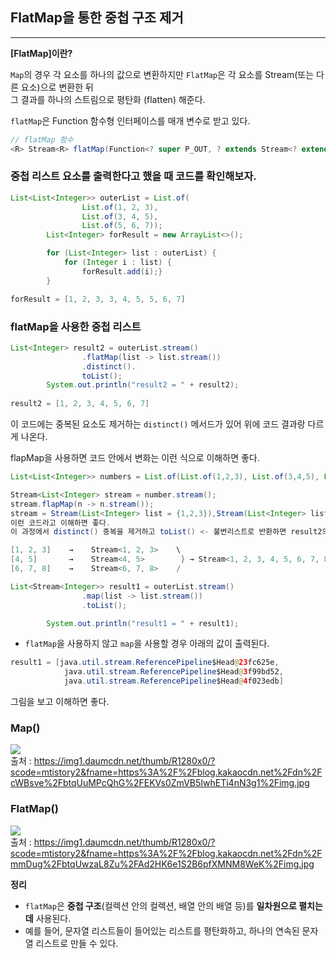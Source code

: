 ## FlatMap을 통한 중첩 구조 제거

--- 

**[FlatMap]이란?**  
  
`Map`의 경우 각 요소를 하나의 값으로 변환하지만 `FlatMap`은 각 요소를 Stream(또는 다른 요소)으로 변환한 뒤  
그 결과를 하나의 스트림으로 평탄화 (flatten) 해준다.  
  
`flatMap`은 Function 함수형 인터페이스를 매개 변수로 받고 있다.  
```java
// flatMap 함수  
<R> Stream<R> flatMap(Function<? super P_OUT, ? extends Stream<? extends R>> mapper)
```

### 중첩 리스트 요소를 출력한다고 했을 때 코드를 확인해보자.  
```java
List<List<Integer>> outerList = List.of(
                List.of(1, 2, 3),
                List.of(3, 4, 5),
                List.of(5, 6, 7));
        List<Integer> forResult = new ArrayList<>();

        for (List<Integer> list : outerList) {
            for (Integer i : list) {
                forResult.add(i);}
        }

forResult = [1, 2, 3, 3, 4, 5, 5, 6, 7]
```

### flatMap을 사용한 중첩 리스트  
```java
List<Integer> result2 = outerList.stream()
                .flatMap(list -> list.stream())
                .distinct().
                toList();
        System.out.println("result2 = " + result2);
        
result2 = [1, 2, 3, 4, 5, 6, 7]
```
이 코드에는 중복된 요소도 제거하는 `distinct()` 메서드가 있어 위에 코드 결과랑 다르게 나온다.

flapMap을 사용하면 코드 안에서 변화는 이런 식으로 이해하면 좋다.  
```java
List<List<Integer>> numbers = List.of(List.of(1,2,3), List.of(3,4,5), List,of(7,8,9));

Stream<List<Integer> stream = number.stream();
stream.flapMap(n -> n.stream()); 
stream = Stream(List<Integer> list = {1,2,3}),Stream(List<Integer> list = {3,4,5}),Stream(List<Integer> list = {7,8,9});
이런 코드라고 이해하면 좋다.
이 과정에서 distinct() 중복을 제거하고 toList() <- 불변리스트로 반환하면 result2의 값이 출력된다.
```

```java
[1, 2, 3]    →    Stream<1, 2, 3>    \
[4, 5]       →    Stream<4, 5>        } → Stream<1, 2, 3, 4, 5, 6, 7, 8>
[6, 7, 8]    →    Stream<6, 7, 8>    /
```

```java
List<Stream<Integer>> result1 = outerList.stream()
                .map(list -> list.stream())
                .toList();

        System.out.println("result1 = " + result1);
```
- `flatMap`을 사용하지 않고 `map`을 사용할 경우 아래의 값이 출력된다.
  
```java
result1 = [java.util.stream.ReferencePipeline$Head@23fc625e,
            java.util.stream.ReferencePipeline$Head@3f99bd52,
            java.util.stream.ReferencePipeline$Head@4f023edb]
```
  
그림을 보고 이해하면 좋다.  
  
### Map()  
![](https://img1.daumcdn.net/thumb/R1280x0/?scode=mtistory2&fname=https%3A%2F%2Fblog.kakaocdn.net%2Fdn%2FcWBsve%2FbtqUuMPcQhG%2FEKVs0ZmVB5IwhETi4nN3g1%2Fimg.jpg)  
출처 : https://img1.daumcdn.net/thumb/R1280x0/?scode=mtistory2&fname=https%3A%2F%2Fblog.kakaocdn.net%2Fdn%2FcWBsve%2FbtqUuMPcQhG%2FEKVs0ZmVB5IwhETi4nN3g1%2Fimg.jpg  
  
### FlatMap()  
![](https://img1.daumcdn.net/thumb/R1280x0/?scode=mtistory2&fname=https%3A%2F%2Fblog.kakaocdn.net%2Fdn%2FmmDug%2FbtqUwzaL8Zu%2FAd2HK6e1S2B6pfXMNM8WeK%2Fimg.jpg)  
출처 : https://img1.daumcdn.net/thumb/R1280x0/?scode=mtistory2&fname=https%3A%2F%2Fblog.kakaocdn.net%2Fdn%2FmmDug%2FbtqUwzaL8Zu%2FAd2HK6e1S2B6pfXMNM8WeK%2Fimg.jpg  
  
**정리**  
- `flatMap`은 **중첩 구조**(컬렉션 안의 컬렉션, 배열 안의 배열 등)를 **일차원으로 펼치는 데** 사용된다.
- 예를 들어, 문자열 리스트들이 들어있는 리스트를 평탄화하고, 하나의 연속된 문자열 리스트로 만들 수 있다.  


